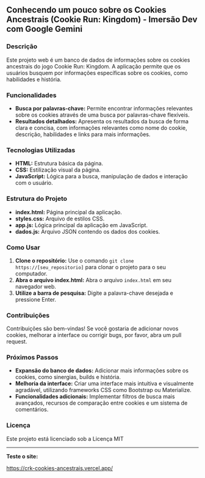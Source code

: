 ## Conhecendo um pouco sobre os Cookies Ancestrais (Cookie Run: Kingdom) - Imersão Dev com Google Gemini

### Descrição
Este projeto web é um banco de dados de informações sobre os cookies ancestrais do jogo Cookie Run: Kingdom. A aplicação permite que os usuários busquem por informações específicas sobre os cookies, como habilidades e história.

### Funcionalidades
* **Busca por palavras-chave:** Permite encontrar informações relevantes sobre os cookies através de uma busca por palavras-chave flexíveis.
* **Resultados detalhados:** Apresenta os resultados da busca de forma clara e concisa, com informações relevantes como nome do cookie, descrição, habilidades e links para mais informações.

### Tecnologias Utilizadas
* **HTML:** Estrutura básica da página.
* **CSS:** Estilização visual da página.
* **JavaScript:** Lógica para a busca, manipulação de dados e interação com o usuário.

### Estrutura do Projeto
* **index.html:** Página principal da aplicação.
* **styles.css:** Arquivo de estilos CSS.
* **app.js:** Lógica principal da aplicação em JavaScript.
* **dados.js:** Arquivo JSON contendo os dados dos cookies.

### Como Usar
1. **Clone o repositório:** Use o comando `git clone https://[seu_repositorio]` para clonar o projeto para o seu computador.
2. **Abra o arquivo index.html:** Abra o arquivo `index.html` em seu navegador web.
3. **Utilize a barra de pesquisa:** Digite a palavra-chave desejada e pressione Enter.

### Contribuições
Contribuições são bem-vindas! Se você gostaria de adicionar novos cookies, melhorar a interface ou corrigir bugs, por favor, abra um pull request.

### Próximos Passos
* **Expansão do banco de dados:** Adicionar mais informações sobre os cookies, como sinergias, builds e história.
* **Melhoria da interface:** Criar uma interface mais intuitiva e visualmente agradável, utilizando frameworks CSS como Bootstrap ou Materialize.
* **Funcionalidades adicionais:** Implementar filtros de busca mais avançados, recursos de comparação entre cookies e um sistema de comentários.

### Licença
Este projeto está licenciado sob a Licença MIT

---

**Teste o site:**

https://crk-cookies-ancestrais.vercel.app/
